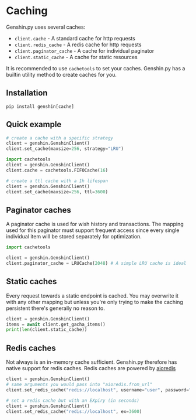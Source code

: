 # Caching

Genshin.py uses several caches:

- `client.cache` - A standard cache for http requests
- `client.redis_cache` - A redis cache for http requests
- `client.paginator_cache` - A cache for individual paginator
- `client.static_cache` - A cache for static resources

It is recommended to use `cachetools` to set your caches. Genshin.py has a builtin utility method to create caches for you.

## Installation
```console
pip install genshin[cache]
```

## Quick example

```py
# create a cache with a specific strategy
client = genshin.GenshinClient()
client.set_cache(maxsize=256, strategy="LRU")

import cachetools
client = genshin.GenshinClient()
client.cache = cachetools.FIFOCache(16)

# create a ttl cache with a 1h lifespan
client = genshin.GenshinClient()
client.set_cache(maxsize=256, ttl=3600)
```

## Paginator caches

A paginator cache is used for wish history and transactions. The mapping used for this paginator must support frequent access since every single individual item will be stored separately for optimization.
```py
import cachetools

client = genshin.GenshinClient()
client.paginator_cache = LRUCache(2048) # A simple LRU cache is ideal
```

## Static caches

Every request towards a static endpoint is cached. You may overwrite it with any other mapping but unless you're only trying to make the caching persistent there's generally no reason to.
```py
client = genshin.GenshinClient()
items = await client.get_gacha_items()
print(len(client.static_cache))
```

## Redis caches

Not always is an in-memory cache sufficient. Genshin.py therefore has native support for redis caches. 
Redis caches are powered by [aioredis](https://aioredis.readthedocs.io/en/latest/)

```py
client = genshin.GenshinClient()
# same arguments you would pass into "aioredis.from_url"
client.set_redis_cache("redis://localhost", username="user", password="pass")
```
```py
# set a redis cache but with an EXpiry (in seconds)
client = genshin.GenshinClient()
client.set_redis_cache("redis://localhost", ex=3600)
```
